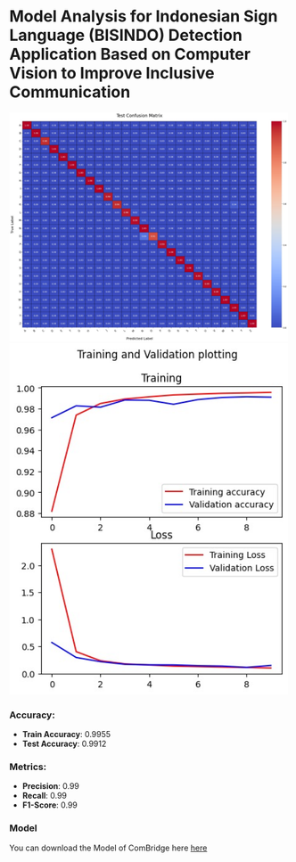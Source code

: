 # Model Analysis for Indonesian Sign Language (BISINDO) Detection Application Based on Computer Vision to Improve Inclusive Communication
<img src="https://github.com/azk107/ComBridge/blob/ML/Train%20Accuracy%201.jpeg" width="500" />

<img src="https://github.com/azk107/ComBridge/blob/ML/Train%20Accuracy%202.jpeg" width="500" />

### Accuracy:
- **Train Accuracy**: 0.9955
- **Test Accuracy**: 0.9912

### Metrics: 
- **Precision**: 0.99
- **Recall**: 0.99
- **F1-Score**: 0.99

### Model
You can download the Model of ComBridge here [here](https://drive.google.com/drive/folders/1NwvNd5u6mw55A_P3LXtYtFAOx-IOAFrv?usp=sharing)
